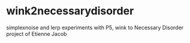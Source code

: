 # wink2necessarydisorder
simplexnoise and lerp experiments with P5, wink to Necessary Disorder project of Etienne Jacob
